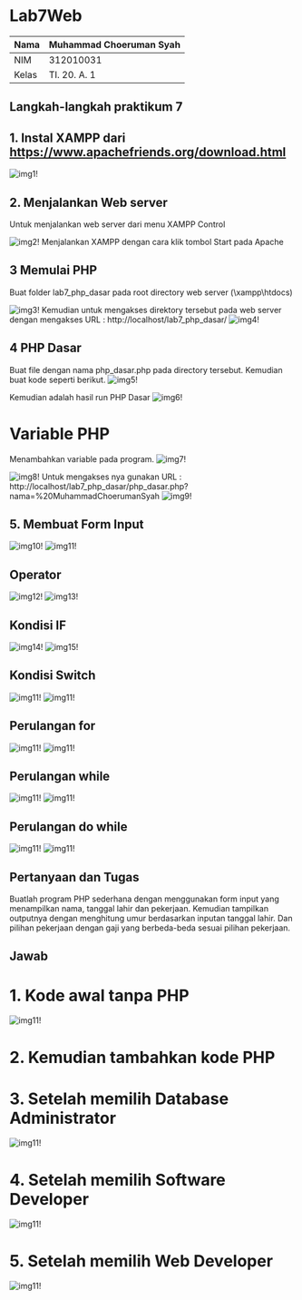 # Lab7Web

| Nama      | Muhammad Choeruman Syah |
| ------------- |  ------------- |
| NIM     | 312010031            |
| Kelas   | TI. 20. A. 1           |

## Langkah-langkah  praktikum 7

## 1. Instal XAMPP dari https://www.apachefriends.org/download.html

![img1!](/gambar_php_dasar/gambarphpdasar1.png)

## 2. Menjalankan Web server
Untuk menjalankan web server dari menu XAMPP Control

![img2!](/gambar_php_dasar/gambarphpdasar2.png)
Menjalankan XAMPP dengan cara klik tombol Start pada Apache

## 3 Memulai PHP
Buat folder lab7_php_dasar pada root directory web server (\xampp\htdocs)

![img3!](/gambar_php_dasar/gambarphpdasar3.png)
Kemudian untuk mengakses direktory tersebut pada web server dengan mengakses URL : http://localhost/lab7_php_dasar/
![img4!](/gambar_php_dasar/gambarphpdasar4.png)

## 4 PHP Dasar
Buat file dengan nama php_dasar.php pada directory tersebut. Kemudian buat kode seperti berikut.
![img5!](/gambar_php_dasar/gambarphpdasar5.png)

Kemudian adalah hasil run PHP Dasar
![img6!](/gambar_php_dasar/gambarphpdasar6.png)

# Variable PHP
Menambahkan variable pada program.
![img7!](/gambar_php_dasar/gambarphpdasar7.png)

![img8!](/gambar_php_dasar/gambarphpdasar8.png)
Untuk mengakses nya gunakan URL : http://localhost/lab7_php_dasar/php_dasar.php?nama=%20MuhammadChoerumanSyah
![img9!](/gambar_php_dasar/gambarphpdasar9.png)

## 5. Membuat Form Input
![img10!](/gambar_php_dasar/gambarphpdasar10.png)
![img11!](/gambar_php_dasar/gambarphpdasar11.png)

## Operator

![img12!](/gambar_php_dasar/gambarphpdasar12.png)
![img13!](/gambar_php_dasar/gambarphpdasar13.png)

## Kondisi IF

![img14!](/gambar_php_dasar/gambarphpdasar14.png)
![img15!](/gambar_php_dasar/gambarphpdasar15.png)

## Kondisi Switch
![img11!](/gambar_php_dasar/gambarphpdasar16.png)
![img11!](/gambar_php_dasar/gambarphpdasar17.png)
## Perulangan for
![img11!](/gambar_php_dasar/gambarphpdasar18.png)
![img11!](/gambar_php_dasar/gambarphpdasar19.png)
## Perulangan while
![img11!](/gambar_php_dasar/gambarphpdasar20.png)
![img11!](/gambar_php_dasar/gambarphpdasar21.png)
## Perulangan do while
![img11!](/gambar_php_dasar/gambarphpdasar22.png)
![img11!](/gambar_php_dasar/gambarphpdasar23.png)

## Pertanyaan dan Tugas 

Buatlah program PHP sederhana dengan menggunakan form input yang menampilkan nama, tanggal lahir dan pekerjaan. Kemudian tampilkan outputnya dengan menghitung umur berdasarkan inputan tanggal lahir. Dan pilihan pekerjaan dengan gaji yang berbeda-beda sesuai pilihan pekerjaan.

## Jawab
# 1. Kode awal tanpa PHP
![img11!](/gambar_php_dasar/gambarphpdasar24.png)

# 2. Kemudian tambahkan kode PHP
# 3. Setelah memilih Database Administrator
![img11!](/gambar_php_dasar/gambarphpdasar25.png)
# 4. Setelah memilih Software Developer
![img11!](/gambar_php_dasar/gambarphpdasar26.png)
# 5. Setelah memilih Web Developer
![img11!](/gambar_php_dasar/gambarphpdasar27.png)

